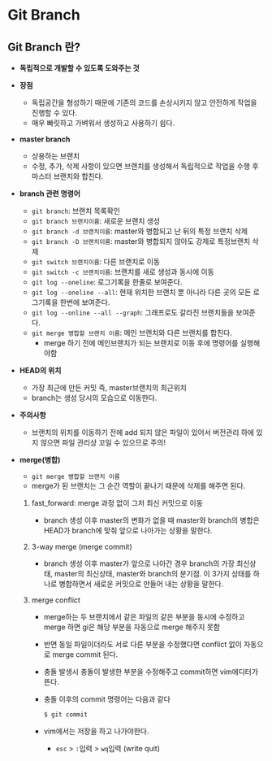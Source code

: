 # Git Branch

## Git Branch 란?

- **독립적으로 개발할 수 있도록 도와주는 것**
- **장점**
  - 독립공간을 형성하기 때문에 기존의 코드를 손상시키지 않고 안전하게 작업을 진행할 수 있다.
  - 매우 빠릿하고 가벼워서 생성하고 사용하기 쉽다.



- **master branch**
  - 상용하는 브랜치
  - 수정, 추가, 삭제 사항이 있으면 브랜치를 생성해서 독립적으로 작업을 수행 후 마스터 브랜치와 합친다.



- **branch 관련 명령어**
  - `git branch`: 브랜치 목록확인
  - `git branch 브랜치이름`: 새로운 브랜치 생성
  - `git branch -d 브랜치이름`: master와 병합되고 난 뒤의 특정 브랜치 삭제
  - `git branch -D 브랜치이름`: master와 병합되지 않아도 강제로 특정브랜치 삭제
  - `git switch 브랜치이름`: 다른 브랜치로 이동
  - `git switch -c 브랜치이름`: 브랜치를 새로 생성과 동시에 이동
  - `git log --oneline`: 로그기록을 한줄로 보여준다.
  - `git log --oneline --all`: 현재 위치한 브랜치 뿐 아니라 다른 곳의 모든 로그기록을 한번에 보여준다.
  - `git log --online --all --graph`: 그래프로도 갈라진 브랜치들을 보여준다.
  - `git merge 병합할 브랜치 이름`: 메인 브랜치와 다른 브랜치를 합친다.
    - merge 하기 전에 메인브랜치가 되는 브랜치로 이동 후에 명령어를 실행해야함



- **HEAD의 위치**
  - 가장 최근에 만든 커밋 즉, master브랜치의 최근위치
  - branch는  생성 당시의 모습으로 이동한다.



- **주의사항**
  - 브랜치의 위치를 이동하기 전에 add 되지 않은 파일이 있어서 버전관리 하에 있지 않으면 파일 관리상 꼬일 수 있으므로 주의!



- **merge(병합)**

  - `git merge 병합할 브랜치 이름`
  - merge가 된 브랜치는 그 순간 역할이 끝나기 때문에 삭제를 해주면 된다.

  1. fast_forward: merge 과정 없이 그저 최신 커밋으로 이동

     - branch 생성 이후 master의 변화가 없을 때 master와 branch의 병합은  HEAD가 branch에 맞춰 앞으로 나아가는 상황을 말한다.

  2. 3-way merge (merge commit)

     - branch 생성 이후 master가 앞으로 나아간 경우 branch의 가장 최신상태, master의 최신상태, master와 branch의 분기점. 이 3가지 상태를 하나로 병합하면서 새로운  커밋으로 만들어 내는 상황을 말한다.

  3. merge conflict

     - merge하는 두 브랜치에서 같은 파일의 같은 부분을 동시에 수정하고 merge 하면 gi은 해당 부분을 자동으로 merge 해주지 못함

     - 반면 동일 파일이더라도 서로 다른 부분을 수정했다면 conflict 없이 자동으로 merge commit 된다.

     - 충돌 발생시 충돌이 발생한 부분을 수정해주고 commit하면 vim에디터가 뜬다.

     - 충돌 이후의 commit 명령어는 다음과 같다

       ```bash
       $ git commit
       ```

     - vim에서는 저장을 하고 나가야한다.

       - `esc`  > `:`입력 >  `wq`입력 (write quit)
